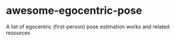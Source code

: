 # awesome-egocentric-pose
A list of egocentric (first-person) pose estimation works and related resources
